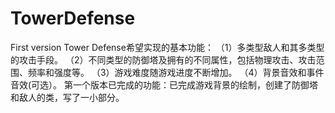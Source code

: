# TowerDefense
First  version
Tower Defense希望实现的基本功能：
（1）多类型敌人和其多类型的攻击手段。
（2）不同类型的防御塔及拥有的不同属性，包括物理攻击、攻击范围、频率和强度等。
（3）游戏难度随游戏进度不断增加。
（4）背景音效和事件音效(可选）。
第一个版本已完成的功能：已完成游戏背景的绘制，创建了防御塔和敌人的类，写了一小部分。

